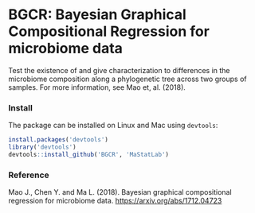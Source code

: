 BGCR: Bayesian Graphical Compositional Regression for microbiome data
====================================================================

Test the existence of and give characterization to differences in the microbiome composition along a phylogenetic tree across two groups of samples. For more information, see Mao et, al. (2018).

### Install
The package can be installed on Linux and Mac using `devtools`:

```R
install.packages('devtools')
library('devtools')
devtools::install_github('BGCR', 'MaStatLab')
```

### Reference
Mao J., Chen Y. and Ma L. (2018). Bayesian graphical compositional regression for microbiome data. https://arxiv.org/abs/1712.04723
